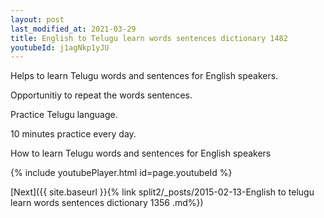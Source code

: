 ```yaml
---
layout: post
last_modified_at: 2021-03-29
title: English to Telugu learn words sentences dictionary 1482 
youtubeId: j1agNkp1yJU
---
```

 
 
Helps to learn Telugu words and sentences for English speakers.

Opportunitiy to repeat the words sentences. 

Practice Telugu language. 
 
10 minutes practice every day. 
 
How to learn Telugu words and sentences for English speakers 
 
{% include youtubePlayer.html id=page.youtubeId %}
 
 
[Next]({{ site.baseurl }}{% link  split2/_posts/2015-02-13-English to telugu learn words sentences dictionary 1356 .md%})
 
